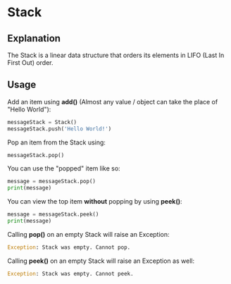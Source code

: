 # Stack

## Explanation
The Stack is a linear data structure that orders its elements in LIFO (Last In First Out) order. 

## Usage 

Add an item using **add()** (Almost any value / object can take the place of "Hello World"):
```python
messageStack = Stack()
messageStack.push('Hello World!')
```

Pop an item from the Stack using: 
```python
messageStack.pop()
```

You can use the "popped" item like so: 
```python
message = messageStack.pop()
print(message)
```

You can view the top item **without** popping by using **peek()**: 
```python
message = messageStack.peek()
print(message)
```

Calling **pop()** on an empty Stack will raise an Exception: 
```python
Exception: Stack was empty. Cannot pop.
```

Calling **peek()** on an empty Stack will raise an Exception as well:
```python
Exception: Stack was empty. Cannot peek.
```